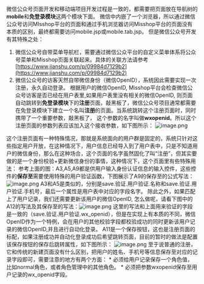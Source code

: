 微信公众号页面开发和移动端项目开发过程是一致的，都需要把页面放在导航树的**mobile**和**免登录模块**这两个模块下面。
微信中内嵌了一个浏览器，所以通过微信公众号访问MIsshop平台的页面和通过手机浏览器访问Misshop平台的页面没有本质的区别，最终都需要访问mobile.jsp或mobile.tab.jsp。
但是微信公众号开发有其特殊之处：
1. 微信公众号自带菜单导航栏，需要通过微信公众平台的自定义菜单体系将公众号菜单和Misshop页面关联起来。具体的关联方法请参考[https://www.jianshu.com/p/09984d7129b2](https://www.jianshu.com/p/09984d7129b2)
2. 微信公众号的访客天然自带微信身份（微信OpenID），系统因此需要实现一次注册，永久自动登录。
根据用户的微信OpenID, Misshop平台会检查微信公众号访客是否已经在用户表里,如果用户表里没有相关的微信OpenID, 则页面自动跳转到**免登录模块**下的**注册**页面，敲黑板了，微信公众号项目通常都需要在免登录模块下建立一个名叫**注册**的页面。当系统跳转这个注册页面时，同时携带了一个重要参数，敲黑板了， 这个参数的名字叫做**wxopenid**。所以这个注册页面的参数列表应该加入这个接收参数，如下图所示：
![image.png](https://upload-images.jianshu.io/upload_images/12920178-f53a39c39ea0dc30.png?imageMogr2/auto-orient/strip%7CimageView2/2/w/1240)

这个注册页面有一种特殊情况，那就是系统面向的用户群是固定的，系统只针对这些指定用户开放，在这种情况下，用户信息已经导入到了用户表中，只是不知道用户的微信身份，那么在这种场合，这个页面的名字虽然固化了叫“注册”，但其实要做的是一个身份校验+更新微信身份的事情，这种情况下，这个页面里有些特殊用法：
参考上面的图：A3,A5,A9都是供用户输入身份认证信息的输入控件，这些控件的**保存至**需要使用特殊的用户验证函数，下图展示了A9的保存至的公式写法：![image.png](https://upload-images.jianshu.io/upload_images/12920178-cdfb19d8a3f9ce61.png?imageMogr2/auto-orient/strip%7CimageView2/2/w/1240)
A3和A5是类似的，分别是save.验证.用户验证.名称和save.验证.用户验证.手机号，最后一个属性是用户表中对应的字段名字。
除此之外，如果匹配上了用户记录，我们还需要更新该用户的微信OpenID, 怎么做呢，请看下图中的A12的写法及其保存至的写法：![image.png](https://upload-images.jianshu.io/upload_images/12920178-4f5091c8e7ef0538.png?imageMogr2/auto-orient/strip%7CimageView2/2/w/1240)
这里的写法和上面用来验证的字段是一致的（save.验证.用户验证.wx_openid），但是在实现上有本质的不同，微信OpenID作为一个特例，会在用户的其他校验字段都校验成功的同时更新该用户记录的微信OpenID,并且进行自动化登录。
A11是一个保存按钮，这也是注册页面的标配，如果注册成功并自动化登录成功后希望跳转页面，目前的暂时的做法是配置该保存按钮的保存后跳转属性，如下图所示：
![image.png](https://upload-images.jianshu.io/upload_images/12920178-6f9681aae28dbd6a.png?imageMogr2/auto-orient/strip%7CimageView2/2/w/1240)
至于说普通的注册，它和传统的新建页面没有什么区别，把用户的姓名、手机号等信息保存至对应的记录字段即可，需要注意的地方有两个方面：
    * 必须给用户记录保存一个角色值，比如normal角色，或者角色管理中的其他角色。
    * 必须把参数wxopenid保存至用户记录的wx_openid字段。




